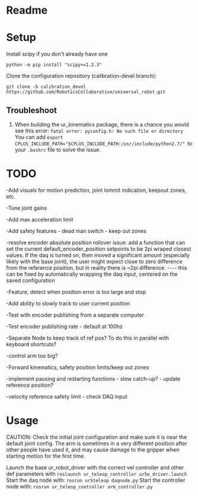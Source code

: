 # Readme

# Setup
Install scipy if you don't already have one

`python -m pip install "scipy<=1.2.3"`

Clone the configuration repository (calibration-devel branch):

`git clone -b calibration_devel https://github.com/RoboticsCollaborative/universal_robot.git`

## Troubleshoot
1. When building the ur_kinematics package, there is a chance you would see this error: `fatal error: pyconfig.h: No such file or directory`\
You can add `export CPLUS_INCLUDE_PATH="$CPLUS_INCLUDE_PATH:/usr/include/python2.7/"
`to your `.bashrc` file to solve the issue.


# TODO

-Add visuals for motion prediction, joint lommit indication, keepout zones, etc.

-Tune joint gains

-Add max acceleration limit

-Add safety features - dead man switch - keep out zones

-resolve encoder absolute position rollover issue: add a function that can set the current default_encoder_position setpoints to be 2pi wraped closest values. If the daq is turned on, then moved a significant amount (especially likely with the base joint), the user might expect close to zero difference from the reference position, but in reality there is ~2pi difference. ---- this can be fixed by automatically wrapping the daq input, centered on the saved configuration

-Feature, detect when position error is too large and stop

-Add ability to slowly track to user current position

-Test with encoder publishing from a separate computer

-Test encoder publishing rate - default at 100hz

-Separate Node to keep track of ref pos? To do this in parallel with keyboard shortcuts?

-control arm too big?

-Forward kinematics, safety position limits/keep out zones

-implement pausing and restarting functions - slow catch-up? - update reference position?

-velocity reference safety limit - check DAQ input  

<!-- -Define handling of joint lims inside vel control loop -->

# Usage
CAUTION: Check the initial joint configuration and make sure it is near the default joint config. The arm is sometimes in a very different position after other people have used it, and may cause damage to the gripper when starting motion for the first time.

Launch the base ur_robot_driver with the correct vel controller and other def
parameters with
`roslaunch ur_teleop_controller ur5e_driver.launch`
Start the daq node with:
`rosrun ur5teleop daqnode.py`
Start the controller node with:
`rosrun ur_teleop_controller arm_controller.py`
